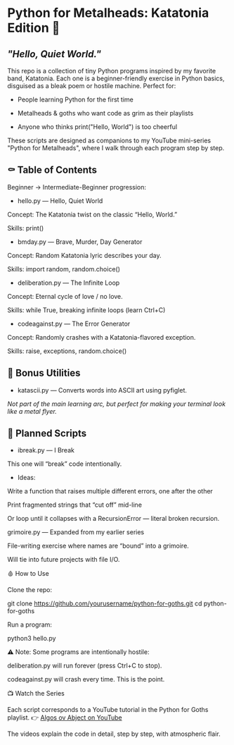 # Python for Metalheads: Katatonia Edition 🖤<br/>

## _"Hello, Quiet World."_<br/>

This repo is a collection of tiny Python programs inspired by my favorite band, Katatonia. Each one is a beginner-friendly exercise in Python basics, disguised as a bleak poem or hostile machine. Perfect for:<br/>

- People learning Python for the first time

- Metalheads & goths who want code as grim as their playlists

- Anyone who thinks print("Hello, World") is too cheerful<br/>

These scripts are designed as companions to my YouTube mini-series "Python for Metalheads", where I walk through each program step by step.<br/>

## ⚰️ Table of Contents

Beginner → Intermediate-Beginner progression:

- hello.py — Hello, Quiet World  

Concept: The Katatonia twist on the classic “Hello, World.”  

Skills: print()  

- bmday.py — Brave, Murder, Day Generator  

Concept: Random Katatonia lyric describes your day.

Skills: import random, random.choice()

- deliberation.py — The Infinite Loop  

Concept: Eternal cycle of love / no love.

Skills: while True, breaking infinite loops (learn Ctrl+C)

- codeagainst.py — The Error Generator  

Concept: Randomly crashes with a Katatonia-flavored exception.

Skills: raise, exceptions, random.choice()<br/>

## 🎃 Bonus Utilities

- katascii.py — Converts words into ASCII art using pyfiglet.

_Not part of the main learning arc, but perfect for making your terminal look like a metal flyer._<br/>

## 🔮 Planned Scripts

- ibreak.py — I Break

This one will “break” code intentionally.

- Ideas:

Write a function that raises multiple different errors, one after the other

Print fragmented strings that “cut off” mid-line

Or loop until it collapses with a RecursionError — literal broken recursion.

grimoire.py — Expanded from my earlier series

File-writing exercise where names are “bound” into a grimoire.

Will tie into future projects with file I/O.

🩸 How to Use

Clone the repo:

git clone https://github.com/yourusername/python-for-goths.git
cd python-for-goths


Run a program:

python3 hello.py


⚠️ Note: Some programs are intentionally hostile:

deliberation.py will run forever (press Ctrl+C to stop).

codeagainst.py will crash every time. This is the point.

📺 Watch the Series

Each script corresponds to a YouTube tutorial in the Python for Goths playlist.
👉 [Algos ov Abject on YouTube](https://www.youtube.com/@algosovabject)

The videos explain the code in detail, step by step, with atmospheric flair.
